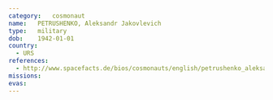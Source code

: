 ```yaml
---
category:	cosmonaut
name:	PETRUSHENKO, Aleksandr Jakovlevich 
type:	military
dob:	1942-01-01
country:
  - URS
references:
  - http://www.spacefacts.de/bios/cosmonauts/english/petrushenko_aleksandr.htm
missions:
evas:
---
```

